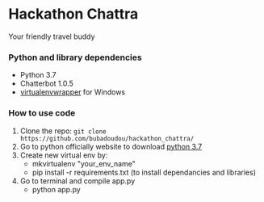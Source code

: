 # Hackathon Chattra
Your friendly travel buddy

### Python and library dependencies
* Python 3.7
* Chatterbot 1.0.5
* [virtualenvwrapper](https://pypi.org/project/virtualenvwrapper-win/) for Windows

### How to use code
1. Clone the repo: `git clone https://github.com/bubadoudou/hackathon_chattra/`
2. Go to python officially website to download [python 3.7](https://www.python.org/downloads/release/python-377/)
3. Create new virtual env by:
    * mkvirtualenv "your_env_name"
    * pip install -r requirements.txt (to install dependancies and libraries)
4. Go to terminal and compile app.py
    * python app.py
